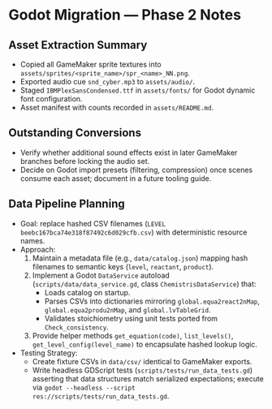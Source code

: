 # Godot Migration — Phase 2 Notes

## Asset Extraction Summary
- Copied all GameMaker sprite textures into `assets/sprites/<sprite_name>/spr_<name>_NN.png`.
- Exported audio cue `snd_cyber.mp3` to `assets/audio/`.
- Staged `IBMPlexSansCondensed.ttf` in `assets/fonts/` for Godot dynamic font configuration.
- Asset manifest with counts recorded in `assets/README.md`.

## Outstanding Conversions
- Verify whether additional sound effects exist in later GameMaker branches before locking the audio set.
- Decide on Godot import presets (filtering, compression) once scenes consume each asset; document in a future tooling guide.

## Data Pipeline Planning
- Goal: replace hashed CSV filenames (`LEVEL beebc167bca74e318f87492c6d029cfb.csv`) with deterministic resource names.
- Approach:
  1. Maintain a metadata file (e.g., `data/catalog.json`) mapping hash filenames to semantic keys (`level`, `reactant`, `product`).
  2. Implement a Godot `DataService` autoload (`scripts/data/data_service.gd`, class `ChemistrisDataService`) that:
     - Loads catalog on startup.
     - Parses CSVs into dictionaries mirroring `global.equa2react2nMap`, `global.equa2produ2nMap`, and `global.lvTableGrid`.
     - Validates stoichiometry using unit tests ported from `Check_consistency`.
  3. Provide helper methods `get_equation(code)`, `list_levels()`, `get_level_config(level_name)` to encapsulate hashed lookup logic.
- Testing Strategy:
  - Create fixture CSVs in `data/csv/` identical to GameMaker exports.
  - Write headless GDScript tests (`scripts/tests/run_data_tests.gd`) asserting that data structures match serialized expectations; execute via `godot --headless --script res://scripts/tests/run_data_tests.gd`.
